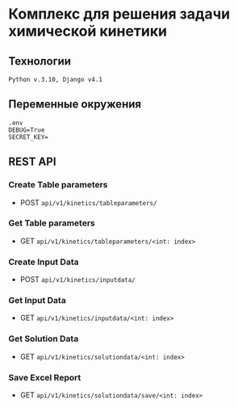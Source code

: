 # Комплекс для решения задачи химической кинетики

## Технологии
    Python v.3.10, Django v4.1

## Переменные окружения
    .env
    DEBUG=True
    SECRET_KEY=

## REST API

### Create Table parameters

- POST `api/v1/kinetics/tableparameters/`

### Get Table parameters

- GET `api/v1/kinetics/tableparameters/<int: index>`

### Create Input Data

- POST `api/v1/kinetics/inputdata/`

### Get Input Data

- GET `api/v1/kinetics/inputdata/<int: index>`

### Get Solution Data

- GET `api/v1/kinetics/solutiondata/<int: index>`

### Save Excel Report

- GET `api/v1/kinetics/solutiondata/save/<int: index>`
